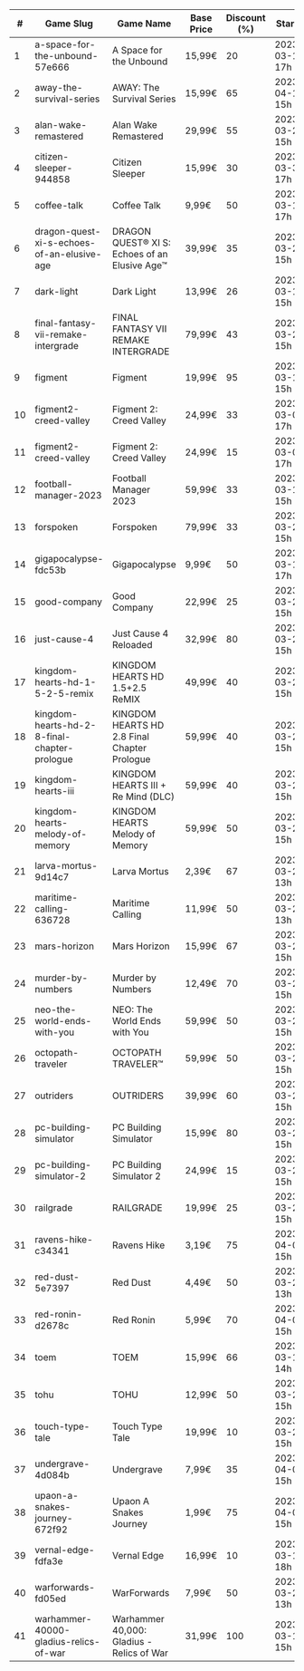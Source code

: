 |#|Game Slug|Game Name|Base Price|Discount (%)|Starts|Ends|
|---|---|---|---|---|---|---|
|1|a-space-for-the-unbound-57e666|A Space for the Unbound|15,99€|20|2023-03-16 17h|2023-03-26 17h|
|2|away-the-survival-series|AWAY: The Survival Series|15,99€|65|2023-04-15 15h|2023-04-29 15h|
|3|alan-wake-remastered|Alan Wake Remastered|29,99€|55|2023-03-28 15h|2023-04-04 15h|
|4|citizen-sleeper-944858|Citizen Sleeper|15,99€|30|2023-03-30 17h|2023-04-05 17h|
|5|coffee-talk|Coffee Talk|9,99€|50|2023-03-16 17h|2023-03-23 17h|
|6|dragon-quest-xi-s-echoes-of-an-elusive-age|DRAGON QUEST® XI S: Echoes of an Elusive Age™|39,99€|35|2023-03-27 15h|2023-04-03 16h|
|7|dark-light|Dark Light|13,99€|26|2023-03-16 15h|2023-03-24 15h|
|8|final-fantasy-vii-remake-intergrade|FINAL FANTASY VII REMAKE INTERGRADE|79,99€|43|2023-03-27 15h|2023-04-03 16h|
|9|figment|Figment|19,99€|95|2023-03-16 15h|2023-04-09 15h|
|10|figment2-creed-valley|Figment 2: Creed Valley|24,99€|33|2023-03-09 17h|2023-04-08 16h|
|11|figment2-creed-valley|Figment 2: Creed Valley|24,99€|15|2023-03-09 17h|2023-04-08 16h|
|12|football-manager-2023|Football Manager 2023|59,99€|33|2023-03-14 15h|2023-03-23 15h|
|13|forspoken|Forspoken|79,99€|33|2023-03-23 15h|2023-04-03 16h|
|14|gigapocalypse-fdc53b|Gigapocalypse|9,99€|50|2023-03-16 17h|2023-03-23 17h|
|15|good-company|Good Company|22,99€|25|2023-03-28 15h|2023-04-04 15h|
|16|just-cause-4|Just Cause 4 Reloaded|32,99€|80|2023-03-27 15h|2023-04-03 16h|
|17|kingdom-hearts-hd-1-5-2-5-remix|KINGDOM HEARTS HD 1.5+2.5 ReMIX|49,99€|40|2023-03-27 15h|2023-04-03 16h|
|18|kingdom-hearts-hd-2-8-final-chapter-prologue|KINGDOM HEARTS HD 2.8 Final Chapter Prologue|59,99€|40|2023-03-27 15h|2023-04-03 16h|
|19|kingdom-hearts-iii|KINGDOM HEARTS III + Re Mind (DLC)|59,99€|40|2023-03-27 15h|2023-04-03 16h|
|20|kingdom-hearts-melody-of-memory|KINGDOM HEARTS Melody of Memory|59,99€|50|2023-03-27 15h|2023-04-03 16h|
|21|larva-mortus-9d14c7|Larva Mortus|2,39€|67|2023-03-27 13h|2023-04-03 13h|
|22|maritime-calling-636728|Maritime Calling|11,99€|50|2023-03-27 13h|2023-04-03 13h|
|23|mars-horizon|Mars Horizon|15,99€|67|2023-03-28 15h|2023-04-04 15h|
|24|murder-by-numbers|Murder by Numbers|12,49€|70|2023-03-28 15h|2023-04-04 15h|
|25|neo-the-world-ends-with-you|NEO: The World Ends with You|59,99€|50|2023-03-27 15h|2023-04-03 16h|
|26|octopath-traveler|OCTOPATH TRAVELER™|59,99€|50|2023-03-27 15h|2023-04-03 16h|
|27|outriders|OUTRIDERS|39,99€|60|2023-03-27 15h|2023-04-03 16h|
|28|pc-building-simulator|PC Building Simulator|15,99€|80|2023-03-28 15h|2023-04-04 15h|
|29|pc-building-simulator-2|PC Building Simulator 2|24,99€|15|2023-03-28 15h|2023-04-04 15h|
|30|railgrade|RAILGRADE|19,99€|25|2023-03-28 15h|2023-04-04 15h|
|31|ravens-hike-c34341|Ravens Hike|3,19€|75|2023-04-03 15h|2023-04-10 15h|
|32|red-dust-5e7397|Red Dust|4,49€|50|2023-03-20 13h|2023-03-27 13h|
|33|red-ronin-d2678c|Red Ronin|5,99€|70|2023-04-03 15h|2023-04-10 15h|
|34|toem|TOEM|15,99€|66|2023-03-16 14h|2023-03-23 14h|
|35|tohu|TOHU|12,99€|50|2023-03-28 15h|2023-04-04 15h|
|36|touch-type-tale|Touch Type Tale|19,99€|10|2023-03-28 15h|2023-04-04 15h|
|37|undergrave-4d084b|Undergrave|7,99€|35|2023-04-03 15h|2023-04-10 15h|
|38|upaon-a-snakes-journey-672f92|Upaon A Snakes Journey|1,99€|75|2023-04-03 15h|2023-04-10 15h|
|39|vernal-edge-fdfa3e|Vernal Edge|16,99€|10|2023-03-14 18h|2023-03-21 18h|
|40|warforwards-fd05ed|WarForwards|7,99€|50|2023-03-20 13h|2023-03-27 13h|
|41|warhammer-40000-gladius-relics-of-war|Warhammer 40,000: Gladius - Relics of War|31,99€|100|2023-03-16 15h|2023-03-23 15h|
